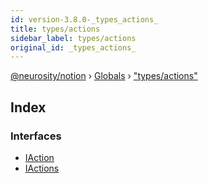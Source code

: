 ```yaml
---
id: version-3.8.0-_types_actions_
title: types/actions
sidebar_label: types/actions
original_id: _types_actions_
---
```


[@neurosity/notion](../index.md) › [Globals](../globals.md) › ["types/actions"](_types_actions_.md)

## Index

### Interfaces

* [IAction](../interfaces/_types_actions_.iaction.md)
* [IActions](../interfaces/_types_actions_.iactions.md)
